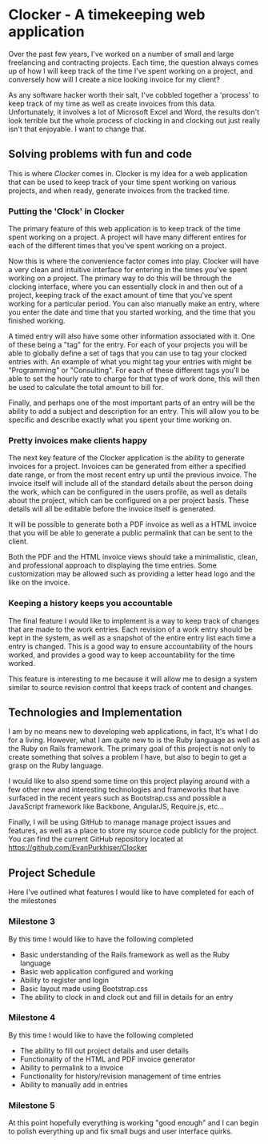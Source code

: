 # Clocker - A timekeeping web application

Over the past few years, I've worked on a number of small and large freelancing
and contracting projects. Each time, the question always comes up of how I will
keep track of the time I've spent working on a project, and conversely how will
I create a nice looking invoice for my client?

As any software hacker worth their salt, I've cobbled together a 'process' to
keep track of my time as well as create invoices from this data. Unfortunately,
it involves a lot of Microsoft Excel and Word, the results don't look terrible
but the whole process of clocking in and clocking out just really isn't that
enjoyable. I want to change that.

## Solving problems with fun and code

This is where *Clocker* comes in. Clocker is my idea for a web application that
can be used to keep track of your time spent working on various projects, and
when ready, generate invoices from the tracked time.

### Putting the 'Clock' in Clocker

The primary feature of this web application is to keep track of the time spent
working on a project. A project will have many different entires for each of
the different times that you've spent working on a project.

Now this is where the convenience factor comes into play. Clocker will have a
very clean and intuitive interface for entering in the times you've spent
working on a project. The primary way to do this will be through the clocking
interface, where you can essentially clock in and then out of a project, keeping
track of the exact amount of time that you've spent working for a particular
period. You can also manually make an entry, where you enter the date and time
that you started working, and the time that you finished working.

A timed entry will also have some other information associated with it. One of
these being a "tag" for the entry. For each of your projects you will be able
to globally define a set of tags that you can use to tag your clocked entries
with. An example of what you might tag your entries with might be "Programming"
or "Consulting". For each of these different tags you'll be able to set the
hourly rate to charge for that type of work done, this will then be used to
calculate the total amount to bill for.

Finally, and perhaps one of the most important parts of an entry will be the
ability to add a subject and description for an entry. This will allow you
to be specific and describe exactly what you spent your time working on.


### Pretty invoices make clients happy

The next key feature of the Clocker application is the ability to generate
invoices for a project. Invoices can be generated from either a specified date
range, or from the most recent entry up until the previous invoice. The invoice
itself will include all of the standard details about the person doing the work,
which can be configured in the users profile, as well as details about the
project, which can be configured on a per project basis. These details will all
be editable before the invoice itself is generated.

It will be possible to generate both a PDF invoice as well as a HTML invoice
that you will be able to generate a public permalink that can be sent to the
client.

Both the PDF and the HTML invoice views should take a minimalistic, clean, and
professional approach to displaying the time entries. Some customization may
be allowed such as providing a letter head logo and the like on the invoice.

### Keeping a history keeps you accountable

The final feature I would like to implement is a way to keep track of changes
that are made to the work entries. Each revision of a work entry should be kept
in the system, as well as a snapshot of the entire entry list each time a entry
is changed. This is a good way to ensure accountability of the hours worked, and
provides a good way to keep accountability for the time worked.

This feature is interesting to me because it will allow me to design a system
similar to source revision control that keeps track of content and changes.

## Technologies and Implementation

I am by no means new to developing web applications, in fact, It's what I do for
a living. However, what I am quite new to is the Ruby language as well as the
Ruby on Rails framework. The primary goal of this project is not only to create
something that solves a problem I have, but also to begin to get a grasp on the
Ruby language.

I would like to also spend some time on this project playing around with a few
other new and interesting technologies and frameworks that have surfaced in the
recent years such as Bootstrap.css and possible a JavaScript framework like
Backbone, AngularJS, Require.js, etc...

Finally, I will be using GitHub to manage manage project issues and features,
as well as a place to store my source code publicly for the project. You can
find the current GitHub repository located at
https://github.com/EvanPurkhiser/Clocker

## Project Schedule

Here I've outlined what features I would like to have completed for each of
the milestones

### Milestone 3

By this time I would like to have the following completed

 * Basic understanding of the Rails framework as well as the Ruby language
 * Basic web application configured and working
 * Ability to register and login
 * Basic layout made using Bootstrap.css
 * The ability to clock in and clock out and fill in details for an entry

### Milestone 4

By this time I would like to have the following completed

 * The ability to fill out project details and user details
 * Functionality of the HTML and PDF invoice generator
 * Ability to permalink to a invoice
 * Functionality for history/revision management of time entries
 * Ability to manually add in entries

### Milestone 5

At this point hopefully everything is working "good enough" and I can begin to
polish everything up and fix small bugs and user interface quirks.
